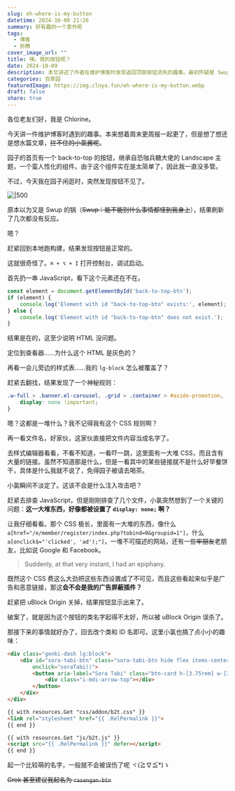 ```yaml
---
slug: eh-where-is-my-button
datetime: 2024-10-09 21:26
summary: 好有趣的一个意外呢
tags:
  - 博客
  - 折腾
cover_image_url: ""
title: 咦，我的按钮呢？
date: 2024-10-09
description: 本文讲述了作者在维护博客时发现返回顶部按钮消失的趣事。最初怀疑是 Swup 插件的问题，但经过本地测试和调试后，发现按钮实际上存在于 HTML 中，只是被 CSS 隐藏了。进一步检查后，发现是广告屏蔽插件 uBlock Origin 误将按钮的类名当成广告或恶意链接的一部分隐藏了。最后，作者通过更改按钮的类名和 ID 解决了问题，并为此取了一个更具趣味性的名字，以避免未来被误识别。
categories: 百草园
featuredImage: https://img.clnya.fun/eh-where-is-my-button.webp
draft: false
share: true
---
```

各位老友们好，我是 Chlorine。

今天讲一件维护博客时遇到的趣事。本来想着周末更周报一起更了，但是想了想还是想水篇文章，~~拦不住的小氯酱呢~~。

园子的首页有一个 back-to-top 的按钮，继承自恐咖兵糖大佬的 Landscape 主题，一个蛮人性化的组件。由于这个组件实在是太简单了，因此我一直没多管。

不过，今天我在园子闲逛时，突然发现按钮不见了。

![|500](https://img.clnya.fun/emoji/EMJ-confused.webp "黑人问号.webp")

原本以为又是 Swup 的锅（~~Swup：能不能别什么事情都怪到我身上~~），结果刷新了几次都没有反应。

嗯？

赶紧回到本地跑构建，结果发现按钮是正常的。

这就很奇怪了。`⌘ + ⌥ + I` 打开控制台，调试启动。

首先扔一串 JavaScript，看下这个元素还在不在。

```js
const element = document.getElementById('back-to-top-btn');
if (element) {
    console.log('Element with id "back-to-top-btn" exists:', element);
} else {
    console.log('Element with id "back-to-top-btn" does not exist.');
}
```

结果是在的，这至少说明 HTML 没问题。

定位到查看器……为什么这个 HTML 是灰色的？

再看一会儿旁边的样式表……我的 `lg-block` 怎么被覆盖了？

赶紧去翻找，结果发现了一个神秘规则：

```css
.w-full > .banner.el-carousel, .grid > .container > #aside-promotion, .flex-row > #propagandaLeft, .flex-row > #propagandaRight, .link > .image[src*=".qhimg.com/"], .back-to-top-wrapper, #back-to-top-btn, .back-to-top-btn {
	display: none !important;
}
```

嗯？这都是一堆什么？我不记得我有这个 CSS 规则啊？

再一看文件名，好家伙，这家伙直接把文件内容当成名字了。

去样式编辑器看看，不看不知道，一看吓一跳，这里面有一大堆 CSS，而且含有大量的链接。虽然不知道那是什么，但是一看其中的某些链接就不是什么好早餐饼干，具体是什么我就不说了，免得园子被请去喝茶。

小氯瞬间不淡定了。这该不会是什么注入攻击吧？

赶紧去排查 JavaScript，但是刚刚排查了几个文件，小氯突然想到了一个关键的问题：**这一大堆东西，好像都被设置了 `display: none;` 啊？**

让我仔细看看。那个 CSS 极长，里面有一大堆的东西，像什么 `a[href="/e/member/register/index.php?tobind=0&groupid=1"]`，什么 `a[onclick$="'clicked', 'ad');"]`，一堆不可描述的网站，还有一些~~牢朋友~~老朋友，比如说 Google 和 Facebook。

> Suddenly, at that very instant, I had an epiphany.

既然这个 CSS 费这么大劲把这些东西设置成了不可见，而且这些看起来似乎是广告和恶意链接，那这**会不会是我的广告屏蔽插件？**

赶紧把 uBlock Origin 关掉，结果按钮显示出来了。

破案了，就是因为这个按钮的类名字起得不太好，所以被 uBlock Origin 误杀了。

那接下来的事情就好办了，回去改个类和 ID 名即可。这里小氯也搞了点小小的趣味：

```html
<div class="genki-dash lg:block">
    <div id="sora-tabi-btn" class="sora-tabi-btn hide flex items-center rounded-2xl overflow-hidden transition"
        onclick="soraTabi()">
        <button aria-label="Sora Tabi" class="btn-card h-[3.75rem] w-[3.75rem] border-none">
            <div class="i-mdi-arrow-top"></div>
        </button>
    </div>
</div>

{{ with resources.Get "css/addon/b2t.css" }}
<link rel="stylesheet" href="{{ .RelPermalink }}">
{{ end }}

{{ with resources.Get "js/b2t.js" }}
<script src="{{ .RelPermalink }}" defer></script>
{{ end }}
```

起一个比较萌的名字，一般就不会被误伤了呢 ヾ(≧∇≦*)ゝ

~~Grok 甚至建议我起名为 `rasengan-btn`~~
